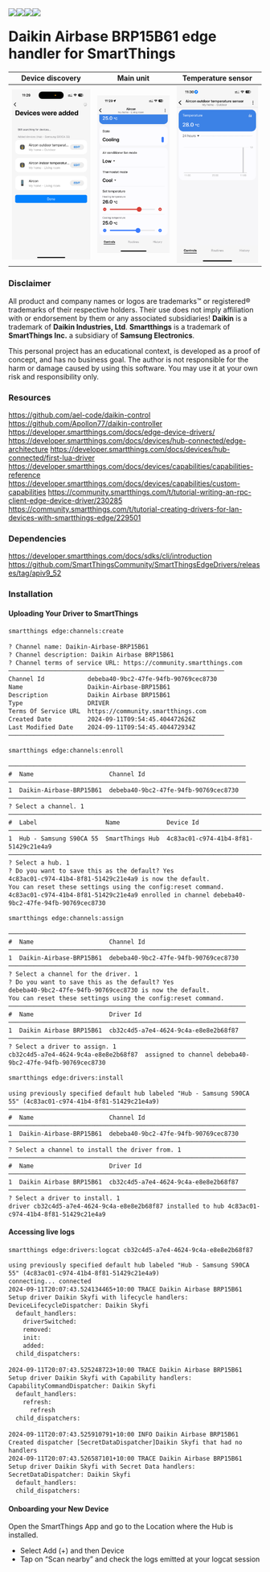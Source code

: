 <div align="center">    
 <img src="https://img.shields.io/github/license/create1st/smartthings-daikin-airbase.svg" align="left" />
 <img src="https://img.shields.io/badge/smartthings-blue.svg" align="left" />
 <img src="https://img.shields.io/badge/LUA_API_v10_Hub_Release-0.53.X-green.svg" align="left" />
 <img src="https://img.shields.io/badge/PRs-welcome-green.svg" align="left" />
</div>

# Daikin Airbase BRP15B61 edge handler for SmartThings

| Device discovery | Main unit | Temperature sensor |
|---|---|---|
| <img src="documentation/discovery.png" alt="Device discovery" width="200px"/> | <img src="documentation/unit.png" alt="Main unit" width="200px" /> | <img src="documentation/sensor.png" alt="Temperature sensor" width="200px"/> |

### Disclaimer
All product and company names or logos are trademarks™ or registered® trademarks of their respective holders. 
Their use does not imply affiliation with or endorsement by them or any associated subsidiaries!
**Daikin** is a trademark of **Daikin Industries, Ltd**. **Smartthings** is a trademark of **SmartThings Inc.** a subsidiary of **Samsung Electronics**.

This personal project has an educational context, is developed as a proof of concept, and has no business goal.
The author is not responsible for the harm or damage caused by using this software. You may use it at your own risk and responsibility only.

### Resources
https://github.com/ael-code/daikin-control
https://github.com/Apollon77/daikin-controller
https://developer.smartthings.com/docs/edge-device-drivers/
https://developer.smartthings.com/docs/devices/hub-connected/edge-architecture
https://developer.smartthings.com/docs/devices/hub-connected/first-lua-driver
https://developer.smartthings.com/docs/devices/capabilities/capabilities-reference
https://developer.smartthings.com/docs/devices/capabilities/custom-capabilities
https://community.smartthings.com/t/tutorial-writing-an-rpc-client-edge-device-driver/230285
https://community.smartthings.com/t/tutorial-creating-drivers-for-lan-devices-with-smartthings-edge/229501

### Dependencies
https://developer.smartthings.com/docs/sdks/cli/introduction
https://github.com/SmartThingsCommunity/SmartThingsEdgeDrivers/releases/tag/apiv9_52

### Installation
#### Uploading Your Driver to SmartThings

```bash
smartthings edge:channels:create
```
```text
? Channel name: Daikin-Airbase-BRP15B61
? Channel description: Daikin Airbase BRP15B61
? Channel terms of service URL: https://community.smartthings.com
────────────────────────────────────────────────────────────
Channel Id            debeba40-9bc2-47fe-94fb-90769cec8730
Name                  Daikin-Airbase-BRP15B61
Description           Daikin Airbase BRP15B61
Type                  DRIVER
Terms Of Service URL  https://community.smartthings.com
Created Date          2024-09-11T09:54:45.404472626Z
Last Modified Date    2024-09-11T09:54:45.404472934Z
────────────────────────────────────────────────────────────
```
```bash
smartthings edge:channels:enroll
```
```text
──────────────────────────────────────────────────────────────────
#  Name                     Channel Id
──────────────────────────────────────────────────────────────────
1  Daikin-Airbase-BRP15B61  debeba40-9bc2-47fe-94fb-90769cec8730
──────────────────────────────────────────────────────────────────
? Select a channel. 1
──────────────────────────────────────────────────────────────────────────────────
#  Label                   Name             Device Id
──────────────────────────────────────────────────────────────────────────────────
1  Hub - Samsung S90CA 55  SmartThings Hub  4c83ac01-c974-41b4-8f81-51429c21e4a9
──────────────────────────────────────────────────────────────────────────────────
? Select a hub. 1
? Do you want to save this as the default? Yes
4c83ac01-c974-41b4-8f81-51429c21e4a9 is now the default.
You can reset these settings using the config:reset command.
4c83ac01-c974-41b4-8f81-51429c21e4a9 enrolled in channel debeba40-9bc2-47fe-94fb-90769cec8730
```
```bash
smartthings edge:channels:assign
```
```text
──────────────────────────────────────────────────────────────────
#  Name                     Channel Id
──────────────────────────────────────────────────────────────────
1  Daikin-Airbase-BRP15B61  debeba40-9bc2-47fe-94fb-90769cec8730
──────────────────────────────────────────────────────────────────
? Select a channel for the driver. 1
? Do you want to save this as the default? Yes
debeba40-9bc2-47fe-94fb-90769cec8730 is now the default.
You can reset these settings using the config:reset command.
──────────────────────────────────────────────────────────────────
#  Name                     Driver Id
──────────────────────────────────────────────────────────────────
1  Daikin Airbase BRP15B61  cb32c4d5-a7e4-4624-9c4a-e8e8e2b68f87
──────────────────────────────────────────────────────────────────
? Select a driver to assign. 1
cb32c4d5-a7e4-4624-9c4a-e8e8e2b68f87  assigned to channel debeba40-9bc2-47fe-94fb-90769cec8730
```
```bash
smartthings edge:drivers:install
```
```text
using previously specified default hub labeled "Hub - Samsung S90CA 55" (4c83ac01-c974-41b4-8f81-51429c21e4a9)
──────────────────────────────────────────────────────────────────
#  Name                     Channel Id
──────────────────────────────────────────────────────────────────
1  Daikin-Airbase-BRP15B61  debeba40-9bc2-47fe-94fb-90769cec8730
──────────────────────────────────────────────────────────────────
? Select a channel to install the driver from. 1
──────────────────────────────────────────────────────────────────
#  Name                     Driver Id
──────────────────────────────────────────────────────────────────
1  Daikin Airbase BRP15B61  cb32c4d5-a7e4-4624-9c4a-e8e8e2b68f87
──────────────────────────────────────────────────────────────────
? Select a driver to install. 1
driver cb32c4d5-a7e4-4624-9c4a-e8e8e2b68f87 installed to hub 4c83ac01-c974-41b4-8f81-51429c21e4a9
```
#### Accessing live logs
```shell
smartthings edge:drivers:logcat cb32c4d5-a7e4-4624-9c4a-e8e8e2b68f87
```
```text
using previously specified default hub labeled "Hub - Samsung S90CA 55" (4c83ac01-c974-41b4-8f81-51429c21e4a9)
connecting... connected
2024-09-11T20:07:43.524134465+10:00 TRACE Daikin Airbase BRP15B61  Setup driver Daikin Skyfi with lifecycle handlers:
DeviceLifecycleDispatcher: Daikin Skyfi
  default_handlers:
    driverSwitched:
    removed:
    init:
    added:
  child_dispatchers:

2024-09-11T20:07:43.525248723+10:00 TRACE Daikin Airbase BRP15B61  Setup driver Daikin Skyfi with Capability handlers:
CapabilityCommandDispatcher: Daikin Skyfi
  default_handlers:
    refresh:
      refresh
  child_dispatchers:

2024-09-11T20:07:43.525910791+10:00 INFO Daikin Airbase BRP15B61  Created dispatcher [SecretDataDispatcher]Daikin Skyfi that had no handlers
2024-09-11T20:07:43.526587101+10:00 TRACE Daikin Airbase BRP15B61  Setup driver Daikin Skyfi with Secret Data handlers:
SecretDataDispatcher: Daikin Skyfi
  default_handlers:
  child_dispatchers:
```
#### Onboarding your New Device
Open the SmartThings App and go to the Location where the Hub is installed.

- Select Add (+) and then Device
- Tap on “Scan nearby” and check the logs emitted at your logcat session
